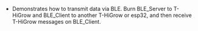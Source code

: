 
* Demonstrates how to transmit data via BLE. Burn BLE_Server to T-HiGrow and BLE_Client to another T-HiGrow or esp32, and then receive T-HiGrow messages on BLE_Client.
